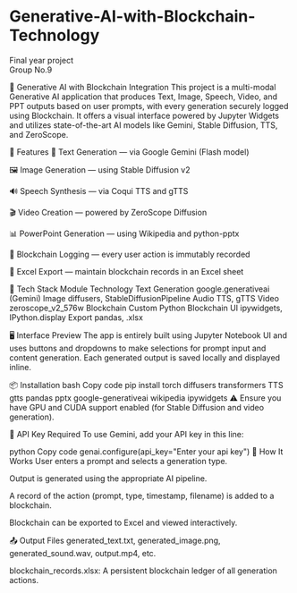 # Generative-AI-with-Blockchain-Technology
Final year project
<br>
Group No.9

🔐 Generative AI with Blockchain Integration
This project is a multi-modal Generative AI application that produces Text, Image, Speech, Video, and PPT outputs based on user prompts, with every generation securely logged using Blockchain. It offers a visual interface powered by Jupyter Widgets and utilizes state-of-the-art AI models like Gemini, Stable Diffusion, TTS, and ZeroScope.

🚀 Features
📝 Text Generation — via Google Gemini (Flash model)

🖼️ Image Generation — using Stable Diffusion v2

🔊 Speech Synthesis — via Coqui TTS and gTTS

🎬 Video Creation — powered by ZeroScope Diffusion

📊 PowerPoint Generation — using Wikipedia and python-pptx

🔗 Blockchain Logging — every user action is immutably recorded

📁 Excel Export — maintain blockchain records in an Excel sheet

🧠 Tech Stack
Module	Technology
Text Generation	google.generativeai (Gemini)
Image	diffusers, StableDiffusionPipeline
Audio	TTS, gTTS
Video	zeroscope_v2_576w
Blockchain	Custom Python Blockchain
UI	ipywidgets, IPython.display
Export	pandas, .xlsx

🖥️ Interface Preview
The app is entirely built using Jupyter Notebook UI and uses buttons and dropdowns to make selections for prompt input and content generation. Each generated output is saved locally and displayed inline.

📦 Installation
bash
Copy code
pip install torch diffusers transformers TTS gtts pandas pptx google-generativeai wikipedia ipywidgets
⚠️ Ensure you have GPU and CUDA support enabled (for Stable Diffusion and video generation).

🔑 API Key Required
To use Gemini, add your API key in this line:

python
Copy code
genai.configure(api_key="Enter your api key")
🧪 How It Works
User enters a prompt and selects a generation type.

Output is generated using the appropriate AI pipeline.

A record of the action (prompt, type, timestamp, filename) is added to a blockchain.

Blockchain can be exported to Excel and viewed interactively.

📤 Output Files
generated_text.txt, generated_image.png, generated_sound.wav, output.mp4, etc.

blockchain_records.xlsx: A persistent blockchain ledger of all generation actions.

